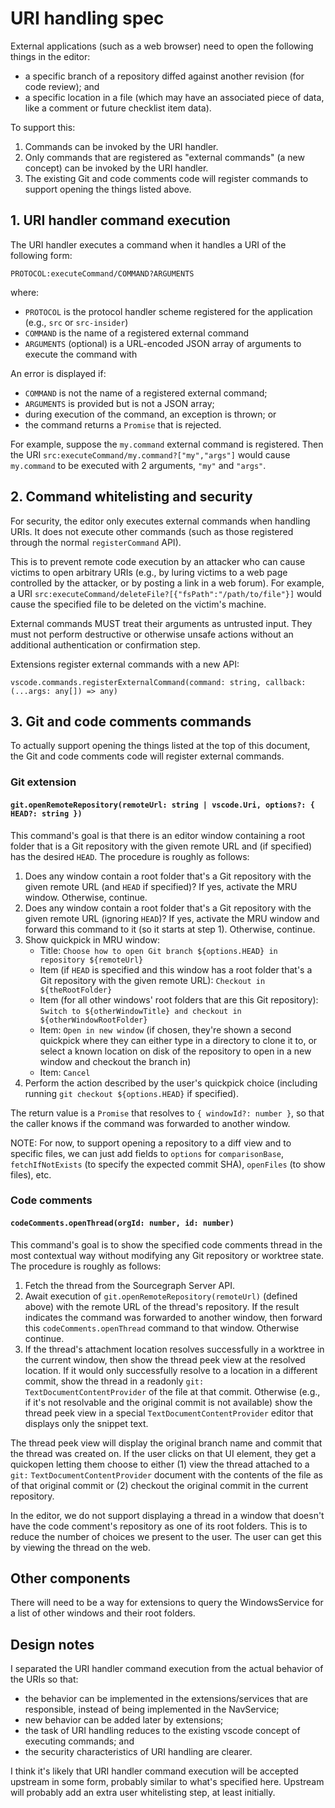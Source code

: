 # URI handling spec

External applications (such as a web browser) need to open the following things in the editor:

- a specific branch of a repository diffed against another revision (for code review); and
- a specific location in a file (which may have an associated piece of data, like a comment or future checklist item data).

To support this:

1. Commands can be invoked by the URI handler.
2. Only commands that are registered as "external commands" (a new concept) can be invoked by the URI handler.
2. The existing Git and code comments code will register commands to support opening the things listed above.

## 1. URI handler command execution

The URI handler executes a command when it handles a URI of the following form:

```
PROTOCOL:executeCommand/COMMAND?ARGUMENTS
```

where:

- `PROTOCOL` is the protocol handler scheme registered for the application (e.g., `src` or `src-insider`)
- `COMMAND` is the name of a registered external command
- `ARGUMENTS` (optional) is a URL-encoded JSON array of arguments to execute the command with

An error is displayed if:

- `COMMAND` is not the name of a registered external command;
- `ARGUMENTS` is provided but is not a JSON array;
- during execution of the command, an exception is thrown; or
- the command returns a `Promise` that is rejected.

For example, suppose the `my.command` external command is registered. Then the URI `src:executeCommand/my.command?["my","args"]` would cause `my.command` to be executed with 2 arguments, `"my"` and `"args"`.

## 2. Command whitelisting and security

For security, the editor only executes external commands when handling URIs. It does not execute other commands (such as those registered through the normal `registerCommand` API).

This is to prevent remote code execution by an attacker who can cause victims to open arbitrary URIs (e.g., by luring victims to a web page controlled by the attacker, or by posting a link in a web forum). For example, a URI `src:executeCommand/deleteFile?[{"fsPath":"/path/to/file"}]` would cause the specified file to be deleted on the victim's machine.

External commands MUST treat their arguments as untrusted input. They must not perform destructive or otherwise unsafe actions without an additional authentication or confirmation step.

Extensions register external commands with a new API:

```
vscode.commands.registerExternalCommand(command: string, callback: (...args: any[]) => any)
```

## 3. Git and code comments commands

To actually support opening the things listed at the top of this document, the Git and code comments code will register external commands.

### Git extension

#### `git.openRemoteRepository(remoteUrl: string | vscode.Uri, options?: { HEAD?: string })`

This command's goal is that there is an editor window containing a root folder that is a Git repository with the given remote URL and (if specified) has the desired `HEAD`. The procedure is roughly as follows:

1. Does any window contain a root folder that's a Git repository with the given remote URL (and `HEAD` if specified)? If yes, activate the MRU window. Otherwise, continue.
2. Does any window contain a root folder that's a Git repository with the given remote URL (ignoring `HEAD`)? If yes, activate the MRU window and forward this command to it (so it starts at step 1). Otherwise, continue.
3. Show quickpick in MRU window:
   - Title: `Choose how to open Git branch ${options.HEAD} in repository ${remoteUrl}`
   - Item (if `HEAD` is specified and this window has a root folder that's a Git repository with the given remote URL): `Checkout in ${theRootFolder}`
   - Item (for all other windows' root folders that are this Git repository): `Switch to ${otherWindowTitle} and checkout in ${otherWindowRootFolder}`
   - Item: `Open in new window` (if chosen, they're shown a second quickpick where they can either type in a directory to clone it to, or select a known location on disk of the repository to open in a new window and checkout the branch in)
   - Item: `Cancel`
4. Perform the action described by the user's quickpick choice (including running `git checkout ${options.HEAD}` if specified).

The return value is a `Promise` that resolves to `{ windowId?: number }`, so that the caller knows if the command was forwarded to another window.

NOTE: For now, to support opening a repository to a diff view and to specific files, we can just add fields to `options` for `comparisonBase`, `fetchIfNotExists` (to specify the expected commit SHA), `openFiles` (to show files), etc.

### Code comments

#### `codeComments.openThread(orgId: number, id: number)`

This command's goal is to show the specified code comments thread in the most contextual way without modifying any Git repository or worktree state. The procedure is roughly as follows:

1. Fetch the thread from the Sourcegraph Server API.
2. Await execution of `git.openRemoteRepository(remoteUrl)` (defined above) with the remote URL of the thread's repository. If the result indicates the command was forwarded to another window, then forward this `codeComments.openThread` command to that window. Otherwise continue.
3. If the thread's attachment location resolves successfully in a worktree in the current window, then show the thread peek view at the resolved location. If it would only successfully resolve to a location in a different commit, show the thread in a readonly `git:` `TextDocumentContentProvider` of the file at that commit. Otherwise (e.g., if it's not resolvable and the original commit is not available) show the thread peek view in a special `TextDocumentContentProvider` editor that displays only the snippet text.

The thread peek view will display the original branch name and commit that the thread was created on. If the user clicks on that UI element, they get a quickopen letting them choose to either (1) view the thread attached to a `git:` `TextDocumentContentProvider` document with the contents of the file as of that original commit or (2) checkout the original commit in the current repository.

In the editor, we do not support displaying a thread in a window that doesn't have the code comment's repository as one of its root folders. This is to reduce the number of choices we present to the user. The user can get this by viewing the thread on the web.

## Other components

There will need to be a way for extensions to query the WindowsService for a list of other windows and their root folders.

## Design notes

I separated the URI handler command execution from the actual behavior of the URIs so that:

- the behavior can be implemented in the extensions/services that are responsible, instead of being implemented in the NavService;
- new behavior can be added later by extensions;
- the task of URI handling reduces to the existing vscode concept of executing commands; and
- the security characteristics of URI handling are clearer.

I think it's likely that URI handler command execution will be accepted upstream in some form, probably similar to what's specified here. Upstream will probably add an extra user whitelisting step, at least initially.